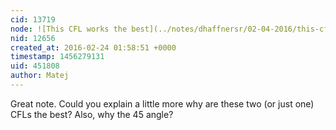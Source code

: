 ```yaml
---
cid: 13719
node: ![This CFL works the best](../notes/dhaffnersr/02-04-2016/this-cfl-works-the-best)
nid: 12656
created_at: 2016-02-24 01:58:51 +0000
timestamp: 1456279131
uid: 451808
author: Matej
---
```


Great note. Could you explain a little more why are these two (or just one) CFLs the best? Also, why the 45 angle?